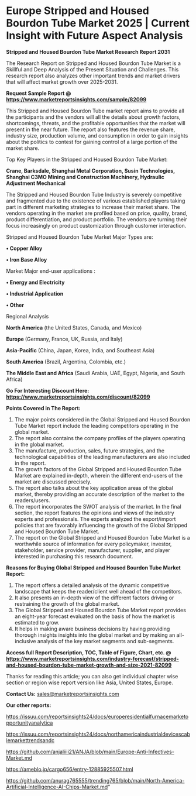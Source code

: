  # Europe Stripped and Housed Bourdon Tube Market 2025 | Current Insight with Future Aspect Analysis

<strong>Stripped and Housed Bourdon Tube Market Research Report 2031</strong>

The Research Report on Stripped and Housed Bourdon Tube Market is a Skillful and Deep Analysis of the Present Situation and Challenges. This research report also analyzes other important trends and market drivers that will affect market growth over 2025-2031.

<strong>Request Sample Report @ <a href=https://www.marketreportsinsights.com/sample/82099>https://www.marketreportsinsights.com/sample/82099</a></strong>

This Stripped and Housed Bourdon Tube market report aims to provide all the participants and the vendors will all the details about growth factors, shortcomings, threats, and the profitable opportunities that the market will present in the near future. The report also features the revenue share, industry size, production volume, and consumption in order to gain insights about the politics to contest for gaining control of a large portion of the market share.

Top Key Players in the Stripped and Housed Bourdon Tube Market:

<strong>Crane, Barksdale, Shanghai Metal Corporation, Susin Technologies, Shanghai C3MO Mining and Construction Machinery, Hydraulic Adjustment Mechanical</strong>

The Stripped and Housed Bourdon Tube Industry is severely competitive and fragmented due to the existence of various established players taking part in different marketing strategies to increase their market share. The vendors operating in the market are profiled based on price, quality, brand, product differentiation, and product portfolio. The vendors are turning their focus increasingly on product customization through customer interaction.

Stripped and Housed Bourdon Tube Market Major Types are:

<strong>• Copper Alloy

• Iron Base Alloy</strong>

Market Major end-user applications :

<strong>• Energy and Electricity

• Industrial Application

• Other</strong>

Regional Analysis

</u><strong><b>North America</b></strong> (the United States, Canada, and Mexico)

<strong><b>Europe </b></strong>(Germany, France, UK, Russia, and Italy)

<strong><b>Asia-Pacific</b></strong> (China, Japan, Korea, India, and Southeast Asia)

<strong><b>South America</b></strong> (Brazil, Argentina, Colombia, etc.)

<strong><b>The Middle East and Africa</b></strong> (Saudi Arabia, UAE, Egypt, Nigeria, and South Africa)

<strong>Go For Interesting Discount Here: <a href=https://www.marketreportsinsights.com/discount/82099>https://www.marketreportsinsights.com/discount/82099</a></strong>

<strong>Points Covered in The Report:</strong>
<ol>
  <li>The major points considered in the Global Stripped and Housed Bourdon Tube Market report include the leading competitors operating in the global market.</li>
  <li>The report also contains the company profiles of the players operating in the global market.</li>
  <li>The manufacture, production, sales, future strategies, and the technological capabilities of the leading manufacturers are also included in the report.</li>
  <li>The growth factors of the Global Stripped and Housed Bourdon Tube Market are explained in-depth, wherein the different end-users of the market are discussed precisely.</li>
  <li>The report also talks about the key application areas of the global market, thereby providing an accurate description of the market to the readers/users.</li>
  <li>The report incorporates the SWOT analysis of the market. In the final section, the report features the opinions and views of the industry experts and professionals. The experts analyzed the export/import policies that are favorably influencing the growth of the Global Stripped and Housed Bourdon Tube Market.</li>
  <li>The report on the Global Stripped and Housed Bourdon Tube Market is a worthwhile source of information for every policymaker, investor, stakeholder, service provider, manufacturer, supplier, and player interested in purchasing this research document.</li>
</ol>
<strong>Reasons for Buying Global Stripped and Housed Bourdon Tube Market Report:</strong>

<ol>
  <li>The report offers a detailed analysis of the dynamic competitive landscape that keeps the reader/client well ahead of the competitors.</li>
  <li>It also presents an in-depth view of the different factors driving or restraining the growth of the global market.</li>
  <li>The Global Stripped and Housed Bourdon Tube Market report provides an eight-year forecast evaluated on the basis of how the market is estimated to grow.</li>
  <li>It helps in making aware business decisions by having providing thorough insights insights into the global market and by making an all-inclusive analysis of the key market segments and sub-segments.</li>
</ol>
<strong>Access full Report Description, TOC, Table of Figure, Chart, etc. @ <a href=https://www.marketreportsinsights.com/industry-forecast/stripped-and-housed-bourdon-tube-market-growth-and-size-2021-82099>https://www.marketreportsinsights.com/industry-forecast/stripped-and-housed-bourdon-tube-market-growth-and-size-2021-82099</a></strong>


Thanks for reading this article; you can also get individual chapter wise section or region wise report version like Asia, United States, Europe.

<strong>Contact Us:</strong>
sales@marketreportsinsights.com

<strong>Our other reports:</strong>

<a href=https://issuu.com/reportsinsights24/docs/europeresidentialfurnacemarketopportunityanalytica>https://issuu.com/reportsinsights24/docs/europeresidentialfurnacemarketopportunityanalytica</a>

<a href=https://issuu.com/reportsinsights24/docs/northamericaindustrialdevicescablemarkettrendsandc>https://issuu.com/reportsinsights24/docs/northamericaindustrialdevicescablemarkettrendsandc</a>

<a href=https://github.com/anjaliiii21/ANJA/blob/main/Europe-Anti-Infectives-Market.md>https://github.com/anjaliiii21/ANJA/blob/main/Europe-Anti-Infectives-Market.md</a>

<a href=https://ameblo.jp/cargo656/entry-12885925507.html>https://ameblo.jp/cargo656/entry-12885925507.html</a>

<a href=https://github.com/anurag765555/trending765/blob/main/North-America-Artificial-Intelligence-AI-Chips-Market.md>https://github.com/anurag765555/trending765/blob/main/North-America-Artificial-Intelligence-AI-Chips-Market.md</a>"
